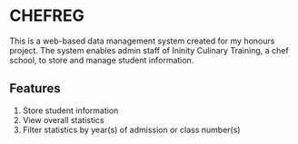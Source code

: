 # CHEFREG

This is a web-based data management system created for my honours project. The system enables admin staff of Ininity Culinary Training, a chef school,  to store and manage student information.

## Features
 1. Store student information
 2. View overall statistics
 3. Filter statistics by year(s) of admission or class number(s)
